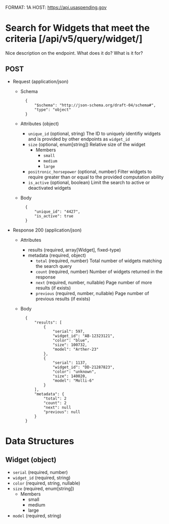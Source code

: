 FORMAT: 1A
HOST: https://api.usaspending.gov

# Search for Widgets that meet the criteria [/api/v5/query/widget/]

Nice description on the endpoint. What does it do? What is it for?

## POST

+ Request (application/json)
    + Schema

            {
                "$schema": "http://json-schema.org/draft-04/schema#",
                "type": "object"
            }

    + Attributes (object)
        + `unique_id` (optional, string)
            The ID to uniquely identifiy widgets and is provided by other endpoints as `widget_id`
        + `size` (optional, enum[string])
            Relative size of the widget
            + Members
                + `small`
                + `medium`
                + `large`
        + `positronic_horsepower` (optional, number)
            Filter widgets to require greater than or equal to the provided computation ability
        + `is_active` (optional, boolean)
            Limit the search to active or deactivated widgets
    + Body

            {
                "unique_id": "4427",
                "is_active": true
            }


+ Response 200 (application/json)
    + Attributes
        + results (required, array[Widget], fixed-type)
        + metadata (required, object)
            + `total` (required, number)
                Total number of widgets matching the search query
            + `count` (required, number)
                Number of widgets returned in the response
            + `next` (required, number, nullable)
                Page number of more results (if exists)
            + `previous` (required, number, nullable)
                Page number of previous results (if exists)

    + Body

            {
                "results": [
                    {
                        "serial": 597,
                        "widget_id": "AB-12323121",
                        "color": "blue",
                        "size": 100732,
                        "model": "Arther-23"
                    },
                    {
                        "serial": 1137,
                        "widget_id": "DD-21287823",
                        "color": "unknown",
                        "size": 140020,
                        "model": "Molli-6"
                    }
                ],
                "metadata": {
                    "total": 2
                    "count": 2
                    "next": null
                    "previous": null
                }
            }

# Data Structures

## Widget (object)
+ `serial` (required, number)
+ `widget_id` (required, string)
+ `color` (required, string, nullable)
+ `size` (required, enum[string])
    + Members
        + small
        + medium
        + large
+ `model` (required, string)